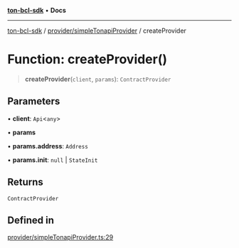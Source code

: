 [**ton-bcl-sdk**](../../../README.md) • **Docs**

***

[ton-bcl-sdk](../../../README.md) / [provider/simpleTonapiProvider](../README.md) / createProvider

# Function: createProvider()

> **createProvider**(`client`, `params`): `ContractProvider`

## Parameters

• **client**: `Api`\<`any`\>

• **params**

• **params.address**: `Address`

• **params.init**: `null` \| `StateInit`

## Returns

`ContractProvider`

## Defined in

[provider/simpleTonapiProvider.ts:29](https://github.com/ton-fun-tech/ton-bcl-sdk/blob/476d1616e5c488190cb07691b9395a27bae66f3a/src/provider/simpleTonapiProvider.ts#L29)
